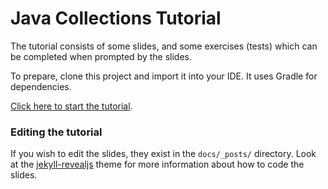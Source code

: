# Java Collections Tutorial

The tutorial consists of some slides, and some exercises (tests) which can be completed when prompted by the slides.

To prepare, clone this project and import it into your IDE. It uses Gradle for dependencies.

[Click here to start the tutorial](https://github.atcloud.io/pages/AutoTrader/java-collections-tutorial/).

### Editing the tutorial

If you wish to edit the slides, they exist in the `docs/_posts/` directory. Look at the [jekyll-revealjs](https://github.com/dploeger/jekyll-revealjs) theme for more information about how to code the slides.
